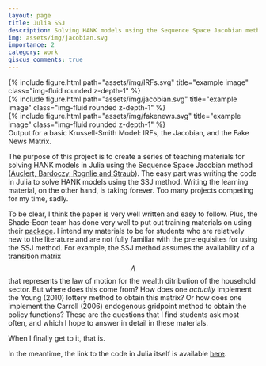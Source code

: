 ```yaml
---
layout: page
title: Julia SSJ
description: Solving HANK models using the Sequence Space Jacobian method in Julia
img: assets/img/jacobian.svg
importance: 2
category: work
giscus_comments: true
---
```



<div class="row">
    <div class="col-sm mt-3 mt-md-0">
        {% include figure.html path="assets/img/IRFs.svg" title="example image" class="img-fluid rounded z-depth-1" %}
    </div>
    <div class="col-sm mt-3 mt-md-0">
        {% include figure.html path="assets/img/jacobian.svg" title="example image" class="img-fluid rounded z-depth-1" %}
    </div>
    <div class="col-sm mt-3 mt-md-0">
        {% include figure.html path="assets/img/fakenews.svg" title="example image" class="img-fluid rounded z-depth-1" %}
    </div>
</div>
<div class="caption">
    Output for a basic Krussell-Smith Model: IRFs, the Jacobian, and the Fake News Matrix.
</div>

The purpose of this project is to create a series of teaching materials for solving HANK models in Julia using the Sequence Space Jacobian method ([Auclert, Bardoczy, Rognlie and Straub](https://web.stanford.edu/~aauclert/sequence_space_jacobian.pdf)).
The easy part was writing the code in Julia to solve HANK models using the SSJ method.
Writing the learning material, on the other hand, is taking forever.
Too many projects competing for my time, sadly.

To be clear, I think the paper is very well written and easy to follow.
Plus, the Shade-Econ team has done very well to put out training materials on using their [package](https://github.com/shade-econ/sequence-jacobian).
I intend my materials to be for students who are relatively new to the literature and are not fully familiar with the prerequisites for using the SSJ method.
For example, the SSJ method assumes the availability of a transition matrix $$\Lambda$$ that represents the law of motion for the wealth ditribution of the household sector. 
But where does this come from? 
How does one _actually_ implement the Young (2010) lottery method to obtain this matrix?
Or how does one implement the Carroll (2006) endogenous gridpoint method to obtain the policy functions?
These are the questions that I find students ask most often, and which I hope to answer in detail in these materials.

When I finally get to it, that is.

In the meantime, the link to the code in Julia itself is available [here](https://github.com/vasudeva-ram/Julia-SSJ).


